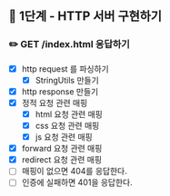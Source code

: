 ## 🚀 1단계 - HTTP 서버 구현하기
### ✏️ GET /index.html 응답하기
- [x] http request 를 파싱하기
  - [x] StringUtils 만들기
- [x] http response 만들기
- [x] 정적 요청 관련 매핑
  - [x] html 요청 관련 매핑
  - [x] css 요청 관련 매핑
  - [x] js 요청 관련 매핑
- [x] forward 요청 관련 매핑
- [x] redirect 요청 관련 매핑
- [ ] 매핑이 없으면 404를 응답한다.
- [ ] 인증에 실패하면 401을 응답한다.
